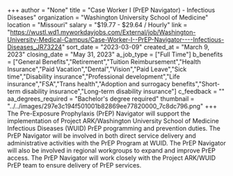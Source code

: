 +++
author = "None"
title = "Case Worker I (PrEP Navigator) - Infectious Diseases"
organization = "Washington University School of Medicine"
location = "Missouri"
salary = "$19.77 - $29.64 / Hourly"
link = "https://wustl.wd1.myworkdayjobs.com/External/job/Washington-University-Medical-Campus/Case-Worker-I--PrEP-Navigator----Infectious-Diseases_JR73224"
sort_date = "2023-03-09"
created_at = "March 9, 2023"
closing_date = "May 31, 2023"
a_job_type = ["Full Time"]
b_benefits = ["General Benefits","Retirement","Tuition Reimbursement","Health Insurance","Paid Vacation","Dental","Vision","Paid Leave","Sick time","Disability insurance","Professional development","Life insurance","FSA","Trans health","Adoption and surrogacy benefits","Short-term disability insurance","Long-term disability insurance"]
c_feedback = ""
aa_degrees_required = "Bachelor's degree required"
thumbnail = "../../images/297e3c194f501001b82869ee77820000_7c8dc796.png"
+++
The Pre-Exposure Prophylaxis (PrEP) Navigator will support the implementation of Project ARK/Washington University School of Medicine Infectious Diseases (WUID) PrEP programming and prevention duties. The PrEP Navigator will be involved in both direct service delivery and administrative activities with the PrEP Program at WUID. The PrEP Navigator will also be involved in regional workgroups to expand and improve PrEP access. The PrEP Navigator will work closely with the Project ARK/WUID PrEP team to ensure delivery of PrEP services.